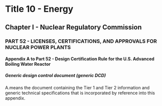 
# Title 10 - Energy
## Chapter I - Nuclear Regulatory Commission
### PART 52 - LICENSES, CERTIFICATIONS, AND APPROVALS FOR NUCLEAR POWER PLANTS
#### Appendix A to Part 52 - Design Certification Rule for the U.S. Advanced Boiling Water Reactor
##### Generic design control document (generic DCD)

A.means the document containing the Tier 1 and Tier 2 information and generic technical specifications that is incorporated by reference into this appendix.
